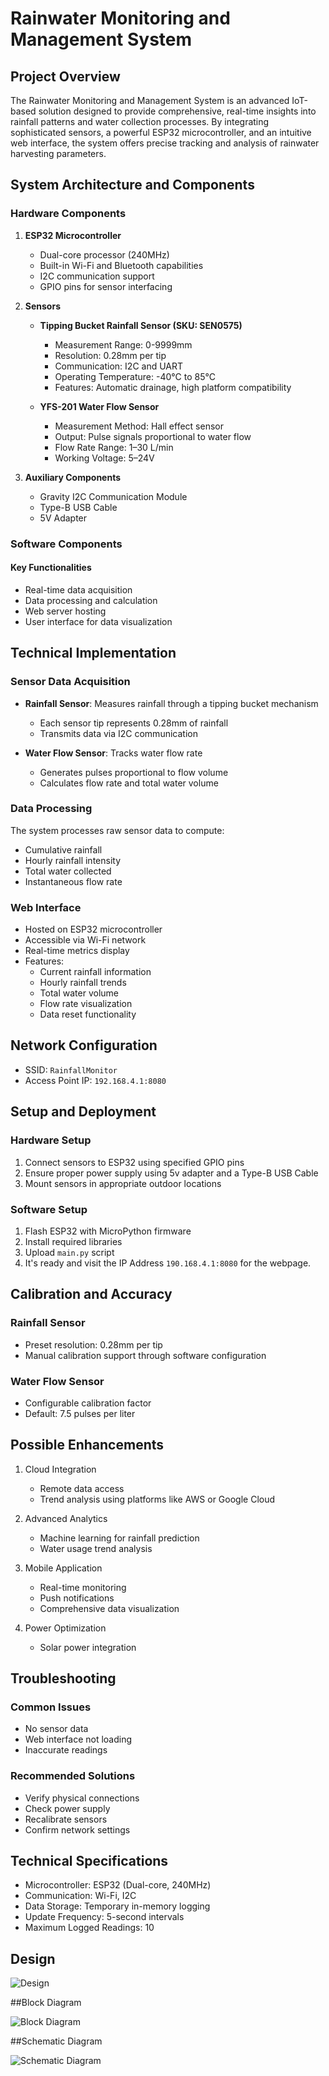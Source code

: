 # Rainwater Monitoring and Management System

## Project Overview

The Rainwater Monitoring and Management System is an advanced IoT-based solution designed to provide comprehensive, real-time insights into rainfall patterns and water collection processes. By integrating sophisticated sensors, a powerful ESP32 microcontroller, and an intuitive web interface, the system offers precise tracking and analysis of rainwater harvesting parameters.

## System Architecture and Components

### Hardware Components

1. **ESP32 Microcontroller**
   - Dual-core processor (240MHz)
   - Built-in Wi-Fi and Bluetooth capabilities
   - I2C communication support
   - GPIO pins for sensor interfacing

2. **Sensors**
   - **Tipping Bucket Rainfall Sensor (SKU: SEN0575)**
     * Measurement Range: 0-9999mm
     * Resolution: 0.28mm per tip
     * Communication: I2C and UART
     * Operating Temperature: -40°C to 85°C
     * Features: Automatic drainage, high platform compatibility

   - **YFS-201 Water Flow Sensor**
     * Measurement Method: Hall effect sensor
     * Output: Pulse signals proportional to water flow
     * Flow Rate Range: 1–30 L/min
     * Working Voltage: 5–24V

3. **Auxiliary Components**
   - Gravity I2C Communication Module
   - Type-B USB Cable
   - 5V Adapter

### Software Components

#### Key Functionalities
- Real-time data acquisition
- Data processing and calculation
- Web server hosting
- User interface for data visualization

## Technical Implementation

### Sensor Data Acquisition
- **Rainfall Sensor**: Measures rainfall through a tipping bucket mechanism
  * Each sensor tip represents 0.28mm of rainfall
  * Transmits data via I2C communication

- **Water Flow Sensor**: Tracks water flow rate
  * Generates pulses proportional to flow volume
  * Calculates flow rate and total water volume

### Data Processing
The system processes raw sensor data to compute:
- Cumulative rainfall
- Hourly rainfall intensity
- Total water collected
- Instantaneous flow rate

### Web Interface
- Hosted on ESP32 microcontroller
- Accessible via Wi-Fi network
- Real-time metrics display
- Features:
  * Current rainfall information
  * Hourly rainfall trends
  * Total water volume
  * Flow rate visualization
  * Data reset functionality

## Network Configuration
- SSID: `RainfallMonitor`
- Access Point IP: `192.168.4.1:8080`

## Setup and Deployment

### Hardware Setup
1. Connect sensors to ESP32 using specified GPIO pins
2. Ensure proper power supply using 5v adapter and a Type-B USB Cable
3. Mount sensors in appropriate outdoor locations

### Software Setup
1. Flash ESP32 with MicroPython firmware
2. Install required libraries
3. Upload `main.py` script
4. It's ready and visit the IP Address `190.168.4.1:8080` for the webpage.

## Calibration and Accuracy

### Rainfall Sensor
- Preset resolution: 0.28mm per tip
- Manual calibration support through software configuration

### Water Flow Sensor
- Configurable calibration factor
- Default: 7.5 pulses per liter

## Possible Enhancements
1. Cloud Integration
   - Remote data access
   - Trend analysis using platforms like AWS or Google Cloud

2. Advanced Analytics
   - Machine learning for rainfall prediction
   - Water usage trend analysis

3. Mobile Application
   - Real-time monitoring
   - Push notifications
   - Comprehensive data visualization

4. Power Optimization
   - Solar power integration

## Troubleshooting

### Common Issues
- No sensor data
- Web interface not loading
- Inaccurate readings

### Recommended Solutions
- Verify physical connections
- Check power supply
- Recalibrate sensors
- Confirm network settings

## Technical Specifications
- Microcontroller: ESP32 (Dual-core, 240MHz)
- Communication: Wi-Fi, I2C
- Data Storage: Temporary in-memory logging
- Update Frequency: 5-second intervals
- Maximum Logged Readings: 10


## Design
![Design](images/design.png)


##Block Diagram

![Block Diagram](images/Block-Diagram.png)

##Schematic Diagram

![Schematic Diagram](images/Schematic-Diagram.png)

